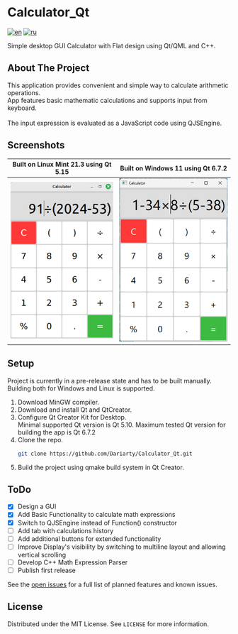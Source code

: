 # Calculator_Qt

[![en](https://img.shields.io/badge/lang-en-blue.svg)](https://github.com/Dariarty/Calculator_Qt/blob/main/README.md)
[![ru](https://img.shields.io/badge/lang-ru-red.svg)](https://github.com/Dariarty/Calculator_Qt/blob/main/README.ru.md)

Simple desktop GUI Calculator with Flat design using Qt/QML and C++.

## About The Project

This application provides convenient and simple way to calculate arithmetic operations. </br>
App features basic mathematic calculations and supports input from keyboard.  </br>
</br>
The input expression is evaluated as a JavaScript code using QJSEngine. </br>

## Screenshots

| Built on Linux Mint 21.3 using Qt 5.15 | Built on Windows 11 using Qt 6.7.2 |
| --- | --- |
![alt text](assets/screenshot_linuxmint.png) | ![alt text](assets/screenshot_windows11.png)

## Setup
Project is currently in a pre-release state and has to be built manually.</br>
Building both for Windows and Linux is supported.
1.  Download MinGW compiler.</br>
2.  Download and install Qt and QtCreator.</br>
3.  Configure Qt Creator Kit for Desktop. </br>
    Minimal supported Qt version is Qt 5.10. Maximum tested Qt version for building the app is Qt 6.7.2 </br>
4.  Clone the repo.
     ```sh
     git clone https://github.com/Dariarty/Calculator_Qt.git
     ```
5.  Build the project using qmake build system in Qt Creator.</br>

## ToDo

- [x] Design a GUI
- [x] Add Basic Functionality to calculate math expressions
- [x] Switch to QJSEngine instead of Function() constructor
- [ ] Add tab with calculations history
- [ ] Add additional buttons for extended functionality
- [ ] Improve Display's visibility by switching to multiline layout and allowing vertical scrolling
- [ ] Develop C++ Math Expression Parser
- [ ] Publish first release

See the [open issues](https://github.com/Dariarty/Calculator_Qt/issues) for a full list of planned features and known issues.

## License

Distributed under the MIT License. See `LICENSE` for more information.
